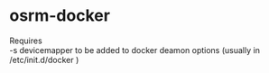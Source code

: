 osrm-docker
===========
Requires  
    -s devicemapper
to be added to docker deamon options (usually in /etc/init.d/docker )  
